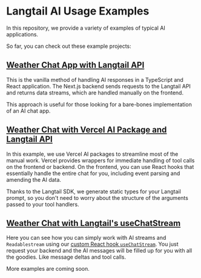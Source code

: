 # Langtail AI Usage Examples

In this repository, we provide a variety of examples of typical AI applications.

So far, you can check out these example projects:

## [Weather Chat App with Langtail API](./examples/langtail-weather-chat)

This is the vanilla method of handling AI responses in a TypeScript and React application. The Next.js backend sends requests to the Langtail API and returns data streams, which are handled manually on the frontend.

This approach is useful for those looking for a bare-bones implementation of an AI chat app.

## [Weather Chat with Vercel AI Package and Langtail API](./examples/langtail-weather-chat-vercel-ai/)

In this example, we use Vercel AI packages to streamline most of the manual work. Vercel provides wrappers for immediate handling of tool calls on the frontend or backend. On the frontend, you can use React hooks that essentially handle the entire chat for you, including event parsing and amending the AI data.

Thanks to the Langtail SDK, we generate static types for your Langtail prompt, so you don't need to worry about the structure of the arguments passed to your tool handlers.

## [Weather Chat with Langtail's useChatStream](./examples/langtail-react-hook/)

Here you can see how you can simply work with AI streams and `Readablestream` using our [custom React hook `useChatStream`](https://github.com/langtail/examples/blob/main/examples/langtail-react-hook/app/components/chat.tsx#L78). You just request your backend and the AI messages will be filled up for you with all the goodies. Like message deltas and tool calls.

More examples are coming soon.
